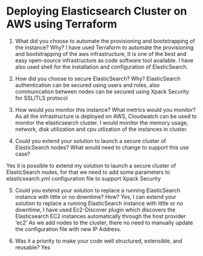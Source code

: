 # Deploying Elasticsearch Cluster on AWS using Terraform

1. What did you choose to automate the provisioning and bootstrapping of the instance? Why?
I have used Terraform to automate the provisioning and bootstrapping of the aws infrastructure, It is one of the best and easy open-source 
infrastructure as code software tool available. I have also used shell for the installation and configuration of ElasticSearch.

2. How did you choose to secure ElasticSearch? Why?
ElasticSearch authentication can be secured using users and roles, also communication between nodes can be secured using Xpack Security 
for SSL/TLS protocol

3. How would you monitor this instance? What metrics would you monitor?
As all the infrastructure is deployed on AWS, Cloudwatch can be used to monitor the elasticsearch cluster.
I would monitor the memory usage, network, disk utilization and cpu utlization of the instances in cluster.

4. Could you extend your solution to launch a secure cluster of ElasticSearch nodes? What
would need to change to support this use case?

Yes it is possible to extend my solution to launch a secure cluster of ElasticSearch nodes, for that we need to add some parameters
to elasticsearch.yml configuration file to support Xpack Security

5. Could you extend your solution to replace a running ElasticSearch instance with little or no
downtime? How?
Yes, I can extend your solution to replace a running ElasticSearch instance with little or no
downtime, I have used Ec2-Discover plugin which discovers the Elasticsearch EC2 instances automatically through the host provider ‘ec2’
As we add nodes to the cluster, there no need to manually update the configuration file with new IP Address.

6. Was it a priority to make your code well structured, extensible, and reusable? 
Yes
